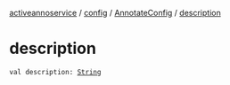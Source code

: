 [activeannoservice](../../index.md) / [config](../index.md) / [AnnotateConfig](index.md) / [description](./description.md)

# description

`val description: `[`String`](https://kotlinlang.org/api/latest/jvm/stdlib/kotlin/-string/index.html)